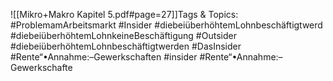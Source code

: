 
![[Mikro+Makro Kapitel 5.pdf#page=27]]Tags & Topics:
   #ProblemamArbeitsmarkt
   #Insider
   #diebeiüberhöhtemLohnbeschäftigtwerd
   #diebeiüberhöhtemLohnkeineBeschäftigung
   #Outsider
   #diebeiüberhöhtemLohnbeschäftigtwerden
   #DasInsider
   #Rente“•Annahme:–Gewerkschaften
   #insider
   #Rente“•Annahme:–Gewerkschafte